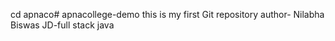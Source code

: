 cd apnaco# apnacollege-demo
this is my first Git repository
author- Nilabha Biswas
JD-full stack java
